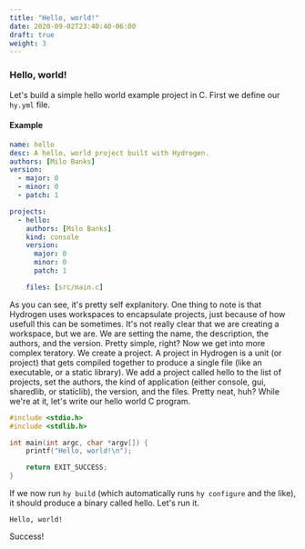```yaml
---
title: "Hello, world!"
date: 2020-09-02T23:40:40-06:00
draft: true
weight: 3
---
```


### Hello, world!
Let's build a simple hello world example project in C. First we define our ```hy.yml``` file.

#### Example
```yaml
name: hello
desc: A hello, world project built with Hydrogen.
authors: [Milo Banks]
version:
  - major: 0
  - minor: 0
  - patch: 1

projects:
  - hello:
    authors: [Milo Banks]
    kind: console
    version:
      major: 0
      minor: 0
      patch: 1

    files: [src/main.c]
```

As you can see, it's pretty self explanitory. One thing to note is that Hydrogen uses workspaces to encapsulate projects, just because of how usefull this can be sometimes.
It's not really clear that we are creating a workspace, but we are. We are setting the name, the description, the authors, and the version. Pretty simple, right?
Now we get into more complex teratory. We create a project. A project in Hydrogen is a unit (or project) that gets compiled together to produce a single file (like an executable, or a static library). We add a project called hello to the list of projects, set the authors, the kind of application (either console, gui, sharedlib, or staticlib), the version, and the files. Pretty neat, huh?
While we're at it, let's write our hello world C program.
```C
#include <stdio.h>
#include <stdlib.h>

int main(int argc, char *argv[]) {
    printf("Hello, world!\n");

    return EXIT_SUCCESS;
}
```

If we now run ```hy build``` (which automatically runs ```hy configure``` and the like), it should produce a binary called hello. Let's run it.
```
Hello, world!
```

Success!
